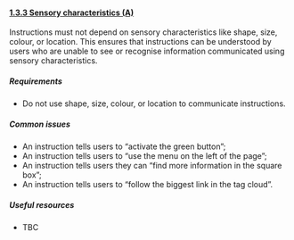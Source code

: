 #### [1.3.3 Sensory characteristics (A)](https://www.w3.org/TR/UNDERSTANDING-WCAG20/content-structure-separation-understanding.html)

Instructions must not depend on sensory characteristics like shape, size, colour, or location. This ensures that instructions can be understood by users who are unable to see or recognise information communicated using sensory characteristics.

##### Requirements

*   Do not use shape, size, colour, or location to communicate instructions.

##### Common issues

*   An instruction tells users to “activate the green button”;
*   An instruction tells users to “use the menu on the left of the page”;
*   An instruction tells users they can “find more information in the square box”;
*   An instruction tells users to “follow the biggest link in the tag cloud”.

##### Useful resources

*   TBC
